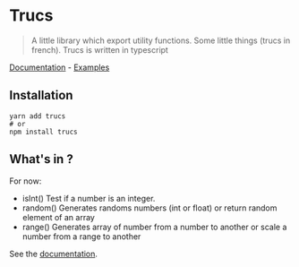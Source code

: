 # Trucs

> A little library which export utility functions. Some little things (trucs in french).
> Trucs is written in typescript

[Documentation](https://voxylu.xyz/trucs/modules/trucs.html) - [Examples](../master/examples/index.ts)

## Installation

```shell
yarn add trucs
# or
npm install trucs
```

## What's in ?

For now:

- isInt() Test if a number is an integer.
- random() Generates randoms numbers (int or float) or return random element of an array
- range() Generates array of number from a number to another or scale a number from a range to another

See the [documentation](https://voxylu.xyz/trucs/modules/trucs.html).

